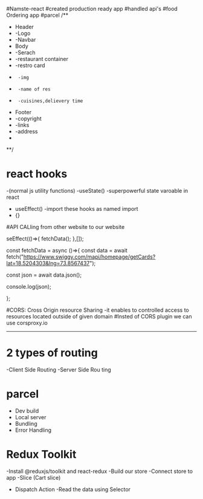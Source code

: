#Namste-react
#created production ready app
#handled api's
#food Ordering app
#parcel
/**
 * Header
 *   -Logo
 *   -Navbar
 * Body
 *   -Serach
 *   -restaurant container
 *    -restro card
 *      -img
 *      -name of res
 *      -cuisines,delievery time
 * Footer
 *  -copyright
 *  -links
 *  -address
 *
 **/
# react hooks
-(normal js utility functions)
-useState()  -superpowerful state varoable in react
- useEffect()
-import these hooks as named import
- {}

#API CALling from other website to our website


seEffect(()=>{
  fetchData();
},[]);

const fetchData = async ()=>{
  const data = await fetch("https://www.swiggy.com/mapi/homepage/getCards?lat=18.5204303&lng=73.8567437");


  const json = await data.json();

  console.log(json);

};

#CORS: Cross Origin resource Sharing
-it enables to controlled access to resources located outside of given domain
#Insted of CORS plugin we can use corsproxy.io

---
# 2 types of routing
-Client Side Routing
-Server Side Rou ting


# parcel
- Dev build
- Local server
- Bundling
- Error Handling

# Redux Toolkit

 -Install @reduxjs/toolkit and react-redux
 -Build our store
 -Connect store to app
 -Slice (Cart slice)
 - Dispatch Action
 -Read the data using Selector
